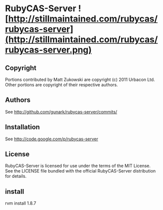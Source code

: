 # RubyCAS-Server ![http://stillmaintained.com/rubycas/rubycas-server](http://stillmaintained.com/rubycas/rubycas-server.png)

## Copyright

Portions contributed by Matt Zukowski are copyright (c) 2011 Urbacon Ltd.
Other portions are copyright of their respective authors.

## Authors

See http://github.com/gunark/rubycas-server/commits/

## Installation

See http://code.google.com/p/rubycas-server

## License

RubyCAS-Server is licensed for use under the terms of the MIT License.
See the LICENSE file bundled with the official RubyCAS-Server distribution for details.

## install
rvm install 1.8.7
